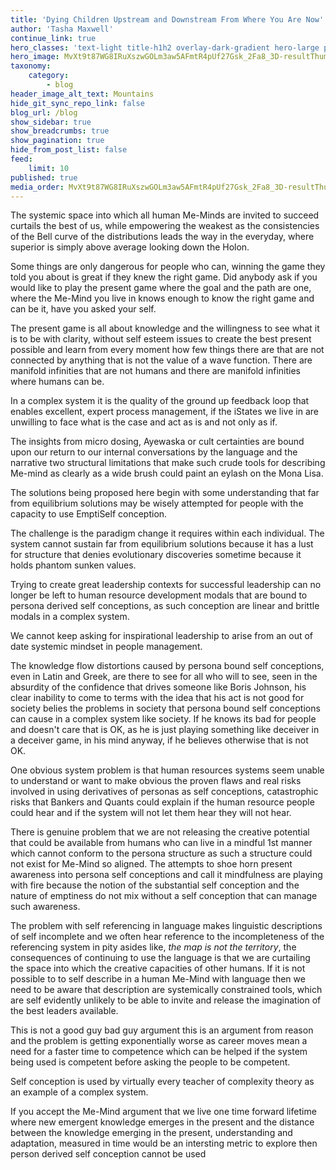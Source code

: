 ```yaml
---
title: 'Dying Children Upstream and Downstream From Where You Are Now'
author: 'Tasha Maxwell'
continue_link: true
hero_classes: 'text-light title-h1h2 overlay-dark-gradient hero-large parallax'
hero_image: MvXt9t87WG8IRuXszwGOLm3aw5AFmtR4pUf27Gsk_2Fa8_3D-resultThumbUrl.jpg
taxonomy:
    category:
        - blog
header_image_alt_text: Mountains
hide_git_sync_repo_link: false
blog_url: /blog
show_sidebar: true
show_breadcrumbs: true
show_pagination: true
hide_from_post_list: false
feed:
    limit: 10
published: true
media_order: MvXt9t87WG8IRuXszwGOLm3aw5AFmtR4pUf27Gsk_2Fa8_3D-resultThumbUrl.jpg
---
```


The systemic space into which all human Me-Minds are invited to succeed curtails the best of us, while empowering the weakest as the consistencies of the Bell curve of the distributions leads the way in the everyday, where superior is simply above average looking down the Holon. 

Some things are only dangerous for people who can, winning the game they told you about is great if they knew the right game. Did anybody ask if you would like to play the present game where the goal and the path are one, where the Me-Mind you live in knows enough to know the right game and can be it, have you asked your self.

The present game is all about knowledge and the willingness to see what it is to be with clarity, without self esteem issues to create the best present possible and learn from every moment how few things there are that are not connected by anything that is not the value of a wave function. There are manifold infinities that are not humans and there are manifold infinities where humans can be.

In a complex system it is the quality of the ground up feedback loop that enables excellent, expert process management, if the iStates we live in are unwilling to face what is the case and act as is and not only as if.

The insights from micro dosing, Ayewaska or cult certainties are bound upon our return to our internal conversations by the language and the narrative two structural limitations that make such crude tools for describing Me-mind as clearly as a wide brush could paint an eylash on the Mona Lisa.

The solutions being proposed here begin with some understanding that far from equilibrium solutions may be wisely attempted for people with the capacity to use EmptiSelf conception.

The challenge is the paradigm change it requires within each individual. The system cannot sustain far from equilibrium solutions because it has a lust for structure that denies evolutionary discoveries sometime because it holds phantom sunken values.

Trying to create great leadership contexts for successful leadership can no longer be left to human resource development modals that are bound to persona derived self conceptions, as such conception are linear and brittle modals in a complex system.

We cannot keep asking for inspirational leadership to arise from an out of date systemic mindset in people management. 

The knowledge flow distortions caused by persona bound self conceptions, even in Latin and Greek, are there to see for all who will to see, seen in the absurdity of the confidence that drives someone like Boris Johnson, his clear inability to come to terms with the idea that his act is not good for society belies the problems in society that persona bound self conceptions can cause in a complex system like society. If he knows its bad for people and doesn't care that is OK, as he is just playing something like deceiver in a deceiver game, in his mind anyway, if he believes otherwise that is not OK.

One obvious system problem is that human resources systems seem unable to understand or want to make obvious the proven flaws and real risks involved in using derivatives of personas as self conceptions, catastrophic risks that Bankers and Quants could explain if the human resource people could hear and if the system will not let them hear they will not hear.

There is genuine problem that we are not releasing the creative potential that could be available from humans who can live in a mindful 1st manner which cannot conform to the persona structure as such a structure could not exist for Me-Mind so aligned. The attempts to shoe horn present awareness into persona self conceptions and call it mindfulness are playing with fire because the notion of the substantial self conception and the nature of emptiness do not mix without a self conception that can manage such awareness.

The problem with self referencing in language makes linguistic descriptions of self incomplete and we often hear reference to the incompleteness of the referencing system in pity asides like, _the map is not the territory_, the consequences of continuing to use the language is that we are curtailing the space into which the creative capacities of other humans. If it is not possible to to self describe in a human Me-Mind with language then we need to be aware that description are systemically constrained tools, which are self evidently unlikely to be able to invite and release the imagination of the best leaders available.   


This is not a good guy bad guy argument this is an argument from reason and the problem is getting exponentially worse as career moves mean a need for a faster time to competence which can be helped if the system being used is competent before asking the people to be competent.

Self conception is used by virtually every teacher of complexity theory as an example of a complex system.

If you accept the Me-Mind argument that we live one time forward lifetime where new emergent knowledge emerges in the present and the distance between the knowledge emerging in the present, understanding and adaptation, measured in time would be an intersting metric to explore then person derived self conception cannot be used
